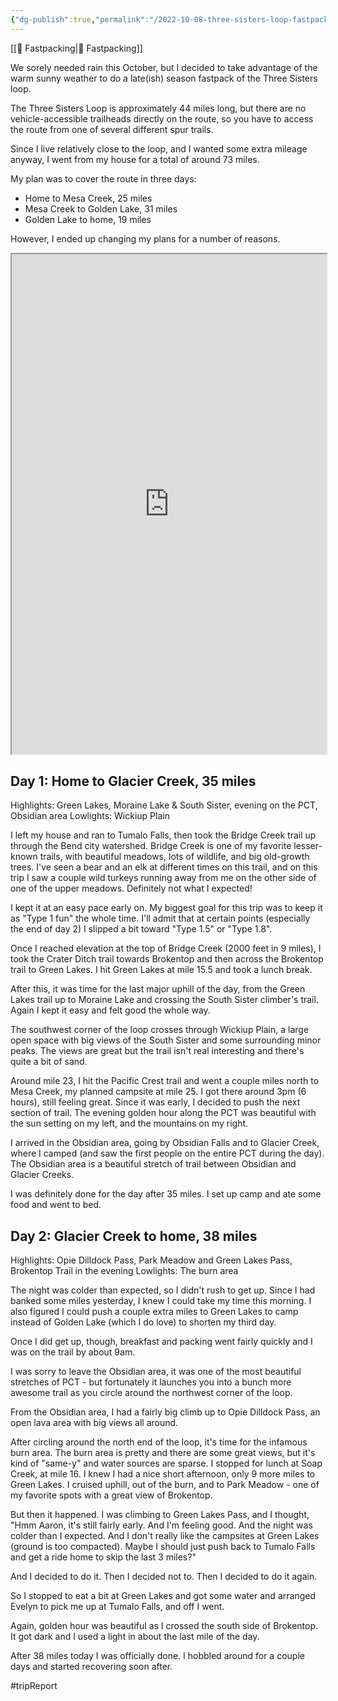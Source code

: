 ```yaml
---
{"dg-publish":true,"permalink":"/2022-10-08-three-sisters-loop-fastpack/"}
---
```



[[📘 Fastpacking\|📘 Fastpacking]]

We sorely needed rain this October, but I decided to take advantage of the warm sunny weather to do a late(ish) season fastpack of the Three Sisters loop.

The Three Sisters Loop is approximately 44 miles long, but there are no vehicle-accessible trailheads directly on the route, so you have to access the route from one of several different spur trails.

Since I live relatively close to the loop, and I wanted some extra mileage anyway, I went from my house for a total of around 73 miles.

My plan was to cover the route in three days:

* Home to Mesa Creek, 25 miles
* Mesa Creek to Golden Lake, 31 miles
* Golden Lake to home, 19 miles

However, I ended up changing my plans for a number of reasons.

<iframe src="https://photoprism.ajy.co/s/2qiixcgksv/2022-10-08-three-sisters-loop" height="800" width="100%"></iframe>

## Day 1: Home to Glacier Creek, 35 miles

Highlights: Green Lakes, Moraine Lake & South Sister, evening on the PCT, Obsidian area
Lowlights: Wickiup Plain

I left my house and ran to Tumalo Falls, then took the Bridge Creek trail up through the Bend city watershed. Bridge Creek is one of my favorite lesser-known trails, with beautiful meadows, lots of wildlife, and big old-growth trees. I've seen a bear and an elk at different times on this trail, and on this trip I saw a couple wild turkeys running away from me on the other side of one of the upper meadows. Definitely not what I expected!

I kept it at an easy pace early on. My biggest goal for this trip was to keep it as "Type 1 fun" the whole time. I'll admit that at certain points (especially the end of day 2) I slipped a bit toward "Type 1.5" or "Type 1.8".

Once I reached elevation at the top of Bridge Creek (2000 feet in 9 miles), I took the Crater Ditch trail towards Brokentop and then across the Brokentop trail to Green Lakes. I hit Green Lakes at mile 15.5 and took a lunch break.

After this, it was time for the last major uphill of the day, from the Green Lakes trail up to Moraine Lake and crossing the South Sister climber's trail. Again I kept it easy and felt good the whole way.

The southwest corner of the loop crosses through Wickiup Plain, a large open space with big views of the South Sister and some surrounding minor peaks. The views are great but the trail isn't real interesting and there's quite a bit of sand.

Around mile 23, I hit the Pacific Crest trail and went a couple miles north to Mesa Creek, my planned campsite at mile 25. I got there around 3pm (6 hours), still feeling great. Since it was early, I decided to push the next section of trail. The evening golden hour along the PCT was beautiful with the sun setting on my left, and the mountains on my right.

I arrived in the Obsidian area, going by Obsidian Falls and to Glacier Creek, where I camped (and saw the first people on the entire PCT during the day). The Obsidian area is a beautiful stretch of trail between Obsidian and Glacier Creeks.

I was definitely done for the day after 35 miles. I set up camp and ate some food and went to bed.

## Day 2: Glacier Creek to home, 38 miles

Highlights: Opie Dilldock Pass, Park Meadow and Green Lakes Pass, Brokentop Trail in the evening
Lowlights: The burn area

The night was colder than expected, so I didn't rush to get up. Since I had banked some miles yesterday, I knew I could take my time this morning. I also figured I could push a couple extra miles to Green Lakes to camp instead of Golden Lake (which I do love) to shorten my third day.

Once I did get up, though, breakfast and packing went fairly quickly and I was on the trail by about 9am.

I was sorry to leave the Obsidian area, it was one of the most beautiful stretches of PCT - but fortunately it launches you into a bunch more awesome trail as you circle around the northwest corner of the loop.

From the Obsidian area, I had a fairly big climb up to Opie Dilldock Pass, an open lava area with big views all around.

After circling around the north end of the loop, it's time for the infamous burn area. The burn area is pretty and there are some great views, but it's kind of "same-y" and water sources are sparse. I stopped for lunch at Soap Creek, at mile 16. I knew I had a nice short afternoon, only 9 more miles to Green Lakes. I cruised uphill, out of the burn, and to Park Meadow - one of my favorite spots with a great view of Brokentop.

But then it happened. I was climbing to Green Lakes Pass, and I thought, "Hmm Aaron, it's still fairly early. And I'm feeling good. And the night was colder than I expected. And I don't really like the campsites at Green Lakes (ground is too compacted). Maybe I should just push back to Tumalo Falls and get a ride home to skip the last 3 miles?"

And I decided to do it. Then I decided not to. Then I decided to do it again.

So I stopped to eat a bit at Green Lakes and got some water and arranged Evelyn to pick me up at Tumalo Falls, and off I went.

Again, golden hour was beautiful as I crossed the south side of Brokentop. It got dark and I used a light in about the last mile of the day.

After 38 miles today I was officially done. I hobbled around for a couple days and started recovering soon after.

#tripReport 